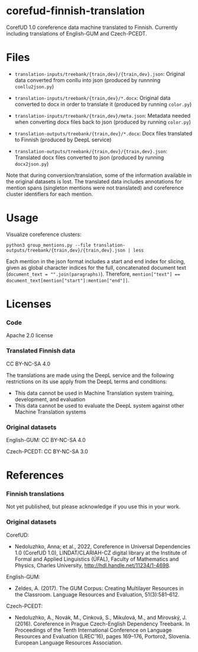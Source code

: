# corefud-finnish-translation

CorefUD 1.0 coreference data machine translated to Finnish. Currently including translations of English-GUM and Czech-PCEDT.

# Files

* `translation-inputs/treebank/{train,dev}/{train,dev}.json`: Original data converted from conllu into json (produced by runnning `conllu2json.py`)
* `translation-inputs/treebank/{train,dev}/*.docx`: Original data converted to docx in order to translate it (produced by running `color.py`)
* `translation-inputs/treebank/{train,dev}/meta.json`: Metadata needed when converting docx files back to json (produced by running `color.py`)

* `translation-outputs/treebank/{train,dev}/*.docx`: Docx files translated to Finnish (produced by DeepL service)
* `translation-outputs/treebank/{train,dev}/{train,dev}.json`: Translated docx files converted to json (produced by running `docx2json.py`)


Note that during conversion/translation, some of the information available in the original datasets is lost. The translated data includes annotations for mention spans (singleton mentions were not translated) and coreference cluster identifiers for each mention.

# Usage

Visualize coreference clusters:

`python3 group_mentions.py --file translation-outputs/treebank/{train,dev}/{train,dev}.json | less`

Each mention in the json format includes a start and end index for slicing, given as global character indices for the full, concatenated document text (`document_text = "".join(paragraphs)`). Therefore, `mention["text"] == document_text[mention["start"]:mention["end"]]`.


# Licenses

### Code

Apache 2.0 license 

### Translated Finnish data

CC BY-NC-SA 4.0

The translations are made using the DeepL service and the following restrictions on its use apply from the DeepL terms and conditions:
* This data cannot be used in Machine Translation system training, development, and evaluation
* This data cannot be used to evaluate the DeepL system against other Machine Translation systems

### Original datasets

English-GUM: CC BY-NC-SA 4.0

Czech-PCEDT: CC BY-NC-SA 3.0


# References

### Finnish translations

Not yet published, but please acknowledge if you use this in your work.

### Original datasets

CorefUD:
* Nedoluzhko, Anna; et al., 2022, Coreference in Universal Dependencies 1.0 (CorefUD 1.0), LINDAT/CLARIAH-CZ digital library at the Institute of Formal and Applied Linguistics (ÚFAL), Faculty of Mathematics and Physics, Charles University, http://hdl.handle.net/11234/1-4698.

English-GUM:
* Zeldes, A. (2017). The GUM Corpus: Creating Multilayer Resources in the Classroom. Language Resources and Evaluation, 51(3):581–612.

Czech-PCEDT:
* Nedoluzhko, A., Novák, M., Cinková, S., Mikulová, M., and Mírovský, J. (2016). Coreference in Prague Czech-English Dependency Treebank.  In Proceedings of the Tenth International Conference on Language Resources and Evaluation (LREC'16), pages 169–176, Portorož, Slovenia. European Language Resources Association.
